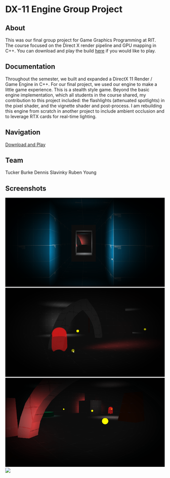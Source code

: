 # DX-11 Engine Group Project
## About
This was our final group project for Game Graphics Programming at RIT. The course focused on the Direct X render pipeline
and GPU mapping in C++. You can download and play the build [here](x64/Release/DX11GroupProject.zip) if you would like to play.
## Documentation
Throughout the semester, we built and expanded a DirectX 11 Render / Game Engine in C++. For our final project, we used our engine
to make a little game experience. This is a stealth style game. Beyond the basic engine implementation, which all students in the
course shared, my contribution to this project included: the flashlights (attenuated spotlights) in the pixel shader, and the vignette 
shader and post-process. I am rebuilding this engine from scratch in another project to include ambient occlusion and to leverage
RTX cards for real-time lighting.
## Navigation 
[Download and Play](x64/Release/DX11GroupProject.zip)   
## Team
Tucker Burke
Dennis Slavinky
Ruben Young
## Screenshots
![](ScreenCaptures/DX11-Engine.gif?raw=true)
![](ScreenCaptures/DX11-Engine2.gif?raw=true)
![](ScreenCaptures/DX11-Engine3.gif?raw=true)
![](ScreenCaptures/screenshot.png?raw=true)
